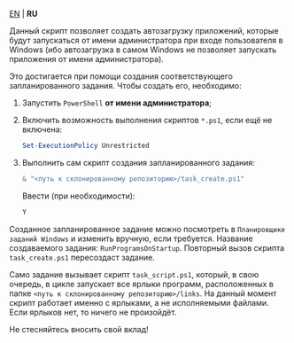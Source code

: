 [EN](README.md) | **RU**

Данный скрипт позволяет создать автозагрузку приложений, которые будут запускаться от имени администратора при входе пользователя в Windows (ибо автозагрузка в самом Windows не позволяет запускать приложения от имени администратора).

Это достигается при помощи создания соответствующего запланированного задания. Чтобы создать его, необходимо:

1. Запустить `PowerShell` **от имени администратора**;

2. Включить возможность выполнения скриптов `*.ps1`, если ещё не включена:
    ```powershell
    Set-ExecutionPolicy Unrestricted
    ```

3. Выполнить сам скрипт создания запланированного задания:
    ```powershell
    & "<путь к склонированному репозиторию>/task_create.ps1"
    ```

    Ввести (при необходимости):
    ```powershell
    Y
    ```

Созданное запланированное задание можно посмотреть в `Планировщике заданий Windows` и изменить вручную, если требуется. Название создаваемого задания: `RunProgramsOnStartup`. Повторный вызов скрипта `task_create.ps1` пересоздаст задание.

Само задание вызывает скрипт `task_script.ps1`, который, в свою очередь, в цикле запускает все ярлыки программ, расположенных в папке `<путь к склонированному репозиторию>/links`. На данный момент скрипт работает именно с ярлыками, а не исполняемыми файлами. Если ярлыков нет, то ничего не произойдёт.

Не стесняйтесь вносить свой вклад!
